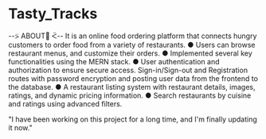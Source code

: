 # Tasty_Tracks
--⍩ ABOUT🍕 ᑈ--
It is an online food ordering platform that connects hungry customers to order food from a variety of restaurants.
● Users can browse restaurant menus, and customize their orders.
● Implemented several key functionalities using the MERN stack.
● User authentication and authorization to ensure secure access. Sign-in/Sign-out and Registration routes with password encryption and posting user data from the frontend to the database.
● A restaurant listing system with restaurant details, images, ratings, and dynamic pricing information.
● Search restaurants by cuisine and ratings using advanced filters.

"I have been working on this project for a long time, and I'm finally updating it now."
